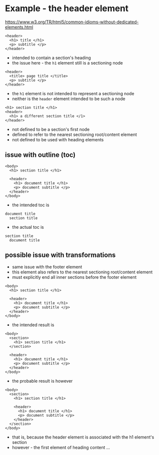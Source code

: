 
<!-- ======================================================================= -->
# Example - the header element

https://www.w3.org/TR/html5/common-idioms-without-dedicated-elements.html

```
<header>
  <h1> title </h1>
  <p> subtitle </p>
</header>
```

- intended to contain a section's heading
- the issue here - the `h1` element still is a sectioning node

```
<header>
  <title> page title </title>
  <p> subtitle </p>
</header>
```

- the `h1` element is not intended to represent a sectioning node
- neither is the `header` element intended to be such a node

```
<h1> section title </h1>
<header>
  <h1> a different section title </1>
</header>
```

- not defined to be a section's first node
- defined to refer to the nearest sectioning root/content element
- not defined to be used with heading elements

<!-- ======================================================================= -->
## issue with outline (toc)

```
<body>
  <h1> section title </h1>

  <header>
    <h1> document title </h1>
    <p> document subtitle </p>
  </header>
</body>
```

- the intended toc is

```
document title
  section title
```

- the actual toc is

```
section title
  document title
```

<!-- ======================================================================= -->
## possible issue with transformations

- same issue with the footer element
- this element also refers to the nearest sectioning root/content element
- must explicitly end all inner sections before the footer element

```
<body>
  <h1> section title </h1>

  <header>
    <h1> document title </h1>
    <p> document subtitle </p>
  </header>
</body>
```

- the intended result is

```
<body>
  <section>
    <h1> section title </h1>
  </section>

  <header>
    <h1> document title </h1>
    <p> document subtitle </p>
  </header>
</body>
```

- the probable result is however

```
<body>
  <section>
    <h1> section title </h1>

    <header>
      <h1> document title </h1>
      <p> document subtitle </p>
    </header>
  </section>
</body>
```

- that is, because the header element is
  associated with the h1 element's section
- however - the first element of heading content ...
